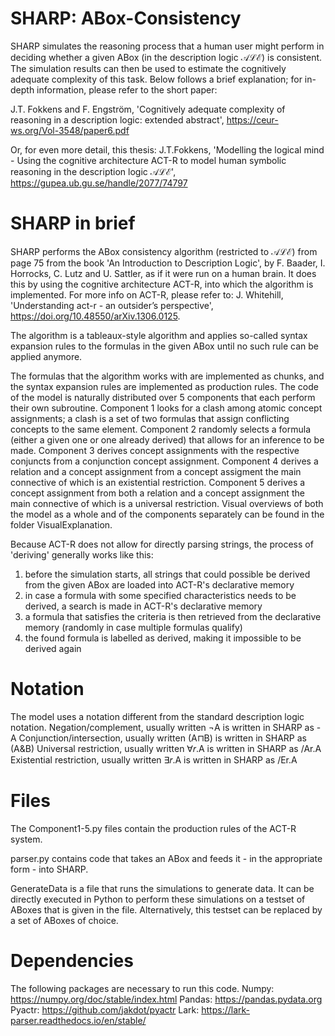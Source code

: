 # SHARP: ABox-Consistency
SHARP simulates the reasoning process that a human user might perform in deciding whether a given ABox (in the description logic 𝒜ℒℰ) is consistent.
The simulation results can then be used to estimate the cognitively adequate complexity of this task.
Below follows a brief explanation; for in-depth information, please refer to the short paper:

J.T. Fokkens and F. Engström, 'Cognitively adequate complexity of reasoning in a description logic: extended abstract',
https://ceur-ws.org/Vol-3548/paper6.pdf

Or, for even more detail, this thesis:
J.T.Fokkens, 'Modelling the logical mind - Using the cognitive architecture ACT-R to model human symbolic reasoning in the description logic 𝒜ℒℰ',
https://gupea.ub.gu.se/handle/2077/74797


# SHARP in brief
SHARP performs the ABox consistency algorithm (restricted to 𝒜ℒℰ) from page 75 from the book 'An Introduction to Description Logic', by F. Baader, I. Horrocks, C. Lutz and U. Sattler, as if it were run on a human brain.
It does this by using the cognitive architecture ACT-R, into which the algorithm is implemented.
For more info on ACT-R, please refer to: J. Whitehill, 'Understanding act-r - an outsider’s perspective', https://doi.org/10.48550/arXiv.1306.0125.

The algorithm is a tableaux-style algorithm and applies so-called syntax expansion rules to the formulas in the given ABox until no such rule can be applied anymore.

The formulas that the algorithm works with are implemented as chunks, and the syntax expansion rules are implemented as production rules.
The code of the model is naturally distributed over 5 components that each perform their own subroutine.
Component 1 looks for a clash among atomic concept assignments; a clash is a set of two formulas that assign conflicting concepts to the same element.
Component 2 randomly selects a formula (either a given one or one already derived) that allows for an inference to be made.
Component 3 derives concept assignments with the respective conjuncts from a conjunction concept assignment.
Component 4 derives a relation and a concept assignment from a concept assigment the main connective of which is an existential restriction.
Component 5 derives a concept assignment from both a relation and a concept assignment the main connective of which is a universal restriction.
Visual overviews of both the model as a whole and of the components separately can be found in the folder VisualExplanation.

Because ACT-R does not allow for directly parsing strings, the process of 'deriving' generally works like this:
1. before the simulation starts, all strings that could possible be derived from the given ABox are loaded into ACT-R's declarative memory
2. in case a formula with some specified characteristics needs to be derived, a search is made in ACT-R's declarative memory
3. a formula that satisfies the criteria is then retrieved from the declarative memory (randomly in case multiple formulas qualify)
4. the found formula is labelled as derived, making it impossible to be derived again


# Notation
The model uses a notation different from the standard description logic notation.
Negation/complement, usually written ¬A is written in SHARP as -A
Conjunction/intersection, usually written (A⊓B) is written in SHARP as (A&B)
Universal restriction, usually written ∀𝑟.A is written in SHARP as /Ar.A
Existential restriction, usually written ∃𝑟.A is written in SHARP as /Er.A


# Files
The Component1-5.py files contain the production rules of the ACT-R system.

parser.py contains code that takes an ABox and feeds it - in the appropriate form - into SHARP.

GenerateData is a file that runs the simulations to generate data.
It can be directly executed in Python to perform these simulations on a testset of ABoxes that is given in the file.
Alternatively, this testset can be replaced by a set of ABoxes of choice.


# Dependencies
The following packages are necessary to run this code.
Numpy: https://numpy.org/doc/stable/index.html
Pandas: https://pandas.pydata.org
Pyactr: https://github.com/jakdot/pyactr
Lark: https://lark-parser.readthedocs.io/en/stable/


